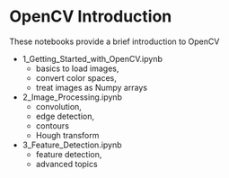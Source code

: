 # OpenCV Introduction

These notebooks provide a brief introduction to OpenCV

- 1_Getting_Started_with_OpenCV.ipynb
  - basics to load images,
  - convert color spaces,
  - treat images as Numpy arrays
- 2_Image_Processing.ipynb
  - convolution,
  - edge detection,
  - contours
  - Hough transform
- 3_Feature_Detection.ipynb
  - feature detection,
  - advanced topics
  
